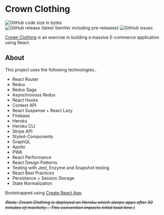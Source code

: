 Crown Clothing
==============
![GitHub code size in bytes](https://img.shields.io/github/languages/code-size/coreybailey07/crown-clothing)
![GitHub release (latest SemVer including pre-releases)](https://img.shields.io/github/v/release/coreybailey07/crown-clothing?include_prereleases)
![GitHub issues](https://img.shields.io/github/issues/coreybailey07/crown-clothing)

[Crown Clothing](https://crown-corp.netlify.app/) is an exercise in building a massive E-commerce application using React.
<!-- [Crown Clothing](https://crown-corp.herokuapp.com/) is an exercise in building a massive E-commerce application using React. -->

## About

This project uses the following technologies..
- React Router
- Redux
- Redux Saga
- Asynchronous Redux
- React Hooks
- Context API
- React Suspense + React Lazy
- Firebase
- Heroku
- Heroku CLI
- Stripe API
- Styled-Components
- GraphQL
- Apollo
- PWA
- React Performance
- React Design Patterns
- Testing with Jest, Enzyme and Snapshot testing
- React Best Practices
- Persistance + Session Storage
- State Normalization


Bootstrapped using [Create React App](https://github.com/facebook/create-react-app).

<p><em><s>(Note: Crown Clothing is deployed on Heroku which sleeps apps after 30 minutes of inactivity... This convention impacts initial load time.)</em></s></p>
